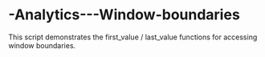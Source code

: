 # -Analytics---Window-boundaries
This script demonstrates the first_value / last_value functions for accessing window boundaries.
